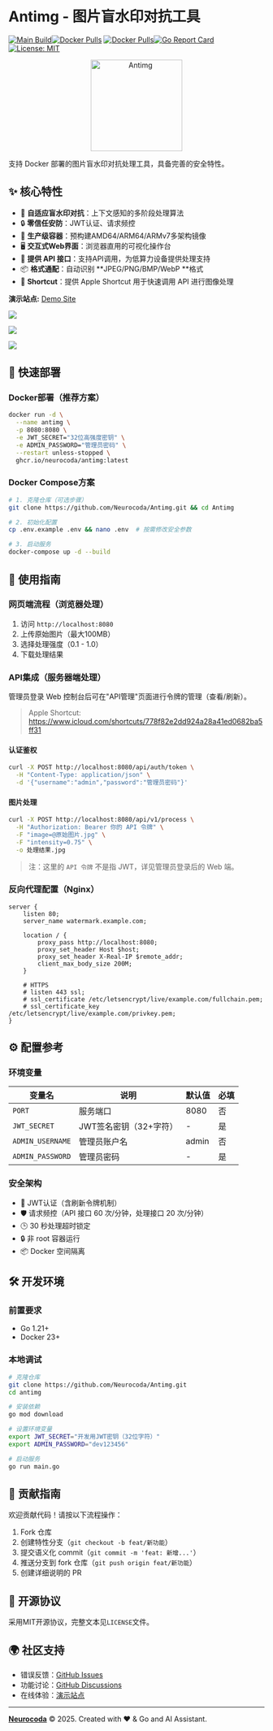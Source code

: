 # Antimg - 图片盲水印对抗工具

[![Main  Build](https://github.com/Neurocoda/Antimg/actions/workflows/docker-image.yml/badge.svg)](https://github.com/Neurocoda/Antimg/actions/workflows/docker-image.yml)[![Docker Pulls](https://img.shields.io/docker/pulls/neurocoda/antimg)](https://hub.docker.com/r/neurocoda/antimg) [![Docker Pulls](https://img.shields.io/docker/pulls/neurocoda/antimg-api)](https://hub.docker.com/r/neurocoda/antimg-api)[![Go Report Card](https://goreportcard.com/badge/github.com/Neurocoda/Antimg)](https://goreportcard.com/report/github.com/Neurocoda/Antimg) [![License: MIT](https://img.shields.io/badge/License-MIT-yellow.svg)](https://opensource.org/licenses/MIT)

<div align="center">
  <img src="static/logo.svg" alt="Antimg" width="180">
</div>

支持 Docker 部署的图片盲水印对抗处理工具，具备完善的安全特性。



## ✨ 核心特性

- 🎯 **自适应盲水印对抗**：上下文感知的多阶段处理算法
- 🔒 **零信任安防**：JWT认证、请求频控
- 🐳 **生产级容器**：预构建AMD64/ARM64/ARMv7多架构镜像
- 🖥️ **交互式Web界面**：浏览器直用的可视化操作台
- 🔌 **提供 API 接口**：支持API调用，为低算力设备提供处理支持
- 📦 **格式通配**：自动识别 **JPEG/PNG/BMP/WebP **格式
- 🍎 **Shortcut**：提供 Apple Shortcut 用于快速调用 API 进行图像处理


**演示站点:** [Demo Site](https://antimg.neurocoda.com)

![](static/ScreenshotLogin.png)

![](static/ScreenshotWorkspace.png)

![](static/ScreenshotAPI.png)



## 🚀 快速部署

### Docker部署（推荐方案）

```bash
docker run -d \
  --name antimg \
  -p 8080:8080 \
  -e JWT_SECRET="32位高强度密钥" \
  -e ADMIN_PASSWORD="管理员密码" \
  --restart unless-stopped \
  ghcr.io/neurocoda/antimg:latest
```



### Docker Compose方案

```bash
# 1. 克隆仓库（可选步骤）
git clone https://github.com/Neurocoda/Antimg.git && cd Antimg

# 2. 初始化配置
cp .env.example .env && nano .env  # 按需修改安全参数

# 3. 启动服务
docker-compose up -d --build
```



## 📖 使用指南

### 网页端流程（浏览器处理）

1. 访问 `http://localhost:8080`
2. 上传原始图片（最大100MB）
3. 选择处理强度（0.1 - 1.0）
4. 下载处理结果



### API集成（服务器端处理）

管理员登录 Web 控制台后可在"API管理"页面进行令牌的管理（查看/刷新）。

> Apple Shortcut: https://www.icloud.com/shortcuts/778f82e2dd924a28a41ed0682ba5ff31

#### 认证鉴权

```bash
curl -X POST http://localhost:8080/api/auth/token \
  -H "Content-Type: application/json" \
  -d '{"username":"admin","password":"管理员密码"}'
```

#### 图片处理

```bash
curl -X POST http://localhost:8080/api/v1/process \
  -H "Authorization: Bearer 你的 API 令牌" \
  -F "image=@原始图片.jpg" \
  -F "intensity=0.75" \
  -o 处理结果.jpg
```

> 注：这里的 `API 令牌` 不是指 JWT，详见管理员登录后的 Web 端。



### 反向代理配置（Nginx）

```nginx
server {
    listen 80;
    server_name watermark.example.com;

    location / {
        proxy_pass http://localhost:8080;
        proxy_set_header Host $host;
        proxy_set_header X-Real-IP $remote_addr;
        client_max_body_size 200M;
    }

    # HTTPS
    # listen 443 ssl;
    # ssl_certificate /etc/letsencrypt/live/example.com/fullchain.pem;
    # ssl_certificate_key /etc/letsencrypt/live/example.com/privkey.pem;
}
```



## ⚙️ 配置参考

### 环境变量

| 变量名           | 说明                        | 默认值 | 必填 |
| ---------------- | --------------------------- | ------ | ---- |
| `PORT`           | 服务端口                    | 8080   | 否   |
| `JWT_SECRET`     | JWT签名密钥（32+字符）      | -      | 是   |
| `ADMIN_USERNAME` | 管理员账户名                | admin  | 否   |
| `ADMIN_PASSWORD` | 管理员密码                  | -      | 是   |



### 安全架构

- 🔐 JWT认证（含刷新令牌机制）
- 🛡️ 请求频控（API 接口 60 次/分钟，处理接口 20 次/分钟）
- 🕒 30 秒处理超时锁定
- 🔒 非 root 容器运行
- 📦 Docker 空间隔离



## 🛠 开发环境

### 前置要求

- Go 1.21+ 
- Docker 23+



### 本地调试

```bash
# 克隆仓库
git clone https://github.com/Neurocoda/Antimg.git
cd antimg

# 安装依赖
go mod download

# 设置环境变量
export JWT_SECRET="开发用JWT密钥（32位字符）"
export ADMIN_PASSWORD="dev123456"

# 启动服务
go run main.go
```



## 🤝 贡献指南

欢迎贡献代码！请按以下流程操作：

1. Fork 仓库
2. 创建特性分支（`git checkout -b feat/新功能`）
3. 提交语义化 commit（`git commit -m 'feat: 新增...'`）
4. 推送分支到 fork 仓库（`git push origin feat/新功能`）
5. 创建详细说明的 PR



## 📜 开源协议

采用MIT开源协议，完整文本见`LICENSE`文件。



## 🌍 社区支持

- 错误反馈：[GitHub Issues](https://github.com/Neurocoda/Antimg/issues)
- 功能讨论：[GitHub Discussions](https://github.com/Neurocoda/Antimg/discussions)
- 在线体验：[演示站点](https://antimg.neurocoda.com)



---

[**Neurocoda**](https://neurocoda.com) © 2025. Created with ❤️ & Go and AI Assistant.
